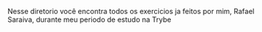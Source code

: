 Nesse diretorio você encontra todos os exercicios ja feitos por mim, Rafael Saraiva, durante meu periodo de estudo na Trybe
